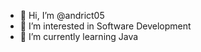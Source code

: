 - 👋 Hi, I’m @andrict05
- 👀 I’m interested in Software Development
- 🌱 I’m currently learning Java

<!---
andrict05/andrict05 is a ✨ special ✨ repository because its `README.md` (this file) appears on your GitHub profile.
You can click the Preview link to take a look at your changes.
--->
